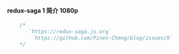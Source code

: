 #### redux-saga 1 简介 1080p
```js
    /*
       `https://redux-saga.js.org`
        `https://github.com/Pines-Cheng/blog/issues/9`
    */
```